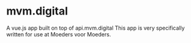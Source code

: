 # mvm.digital
A vue.js app built on top of api.mvm.digital
This app is very specifically written for use at Moeders voor Moeders.
